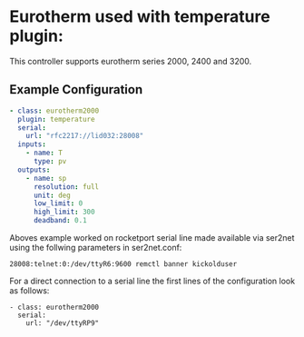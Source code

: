 # Eurotherm used with **temperature plugin**:

This controller supports eurotherm series 2000, 2400 and 3200.

## Example Configuration

```yml
- class: eurotherm2000
  plugin: temperature
  serial: 
    url: "rfc2217://lid032:28008"
  inputs:
    - name: T
      type: pv 
  outputs:
    - name: sp
      resolution: full
      unit: deg
      low_limit: 0
      high_limit: 300
      deadband: 0.1
```

Aboves example worked on rocketport serial line made available via ser2net using the follwing parameters in ser2net.conf:

    28008:telnet:0:/dev/ttyR6:9600 remctl banner kickolduser

For a direct connection to a serial line the first lines of the configuration look as follows:

    - class: eurotherm2000
      serial:
        url: "/dev/ttyRP9"

